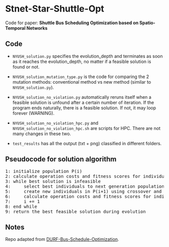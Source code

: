 # Stnet-Star-Shuttle-Opt

Code for paper: **Shuttle Bus Scheduling Optimization based on Spatio-Temporal Networks**


## Code

- `NYUSH_solution.py` specifies the evolution_depth and terminates as soon as it reaches the evolution_depth, no matter if a feasible solution is found or not.

- `NYUSH_solution_mutation_type.py` is the code for comparing the 2 mutation methods: conventional method vs new method (similar to `NYUSH_solution.py`).

- `NYUSH_solution_no_violation.py` automatically reruns itself when a feasible solution is unfound after a certain number of iteration. If the program ends naturally, there is a feasible solution. If not, it may loop forever (WARNING).

- `NYUSH_solution_no_violation_hpc.py` and `NYUSH_solution_no_violation_hpc.sh` are scripts for HPC. There are not many changes in these two.

- `test_results` has all the output (txt + png) classified in different folders.

## Pseudocode for solution algorithm

<pre>
1: initialize population P(i)
2: calculate operation costs and fitness scores for individuals in population P(i) (fitness score = operation cost + penalties from infeasibility)
3: while best solution is infeasible
4:     select best individuals to next generation population P(i+1) from P(i)
5:     create new individuals in P(i+1) using crossover and mutation from P(i)
6:     calculate operation costs and fitness scores for individuals in population P(i+1)
7:     i += 1
8: end while
9: return the best feasible solution during evolution
</pre>

## Notes

Repo adapted from [DURF-Bus-Schedule-Optimization](https://github.com/AlisonYao/DURF-Bus-Schedule-Optimization).
